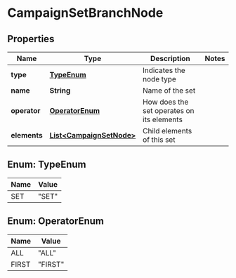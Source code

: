 
# CampaignSetBranchNode

## Properties
Name | Type | Description | Notes
------------ | ------------- | ------------- | -------------
**type** | [**TypeEnum**](#TypeEnum) | Indicates the node type | 
**name** | **String** | Name of the set | 
**operator** | [**OperatorEnum**](#OperatorEnum) | How does the set operates on its elements | 
**elements** | [**List&lt;CampaignSetNode&gt;**](CampaignSetNode.md) | Child elements of this set | 


<a name="TypeEnum"></a>
## Enum: TypeEnum
Name | Value
---- | -----
SET | &quot;SET&quot;


<a name="OperatorEnum"></a>
## Enum: OperatorEnum
Name | Value
---- | -----
ALL | &quot;ALL&quot;
FIRST | &quot;FIRST&quot;



